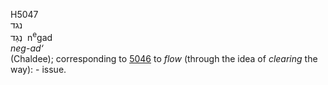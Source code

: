 <body>
  <p>H5047<br>  נגד  <br> נְגַד  ‎  n<sup>e</sup>gad  <br><i>neg-ad‘ </i><br>(Chaldee); corresponding to <a href="h5046.htm">5046</a>  to <i>flow</i> (through the idea of <i>clearing</i> the way): - issue.<br></p>
 </body>
